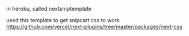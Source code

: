 in heroku, called nextsniptemplate

used this template to get snipcart css to work https://github.com/vercel/next-plugins/tree/master/packages/next-css